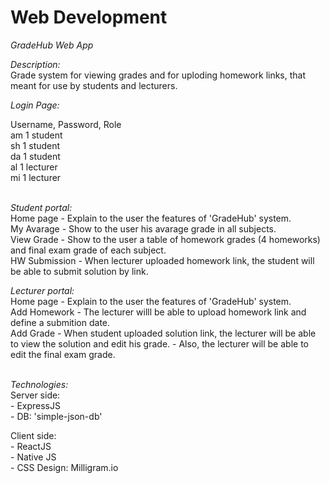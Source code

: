 # Web Development

*GradeHub Web App* <br/>

*Description:*<br/>
Grade system for viewing grades and for uploding homework links, that meant for use by students and lecturers.<br/>

*Login Page:*<br/>

Username, Password, Role<br/>
   am               1       student<br/>
   sh               1       student<br/>
   da               1       student<br/>
   al               1       lecturer<br/>
   mi               1       lecturer<br/><br/>
   
   
*Student portal:*<br/>
Home page     - Explain to the user the features of 'GradeHub' system.<br/>
My Avarage    - Show to the user his avarage grade in all subjects.<br/>
View Grade    - Show to the user a table of homework grades (4 homeworks) and final exam grade of each subject.<br/>
HW Submission - When lecturer uploaded homework link, the student will be able to submit solution by link.<br/>


*Lecturer portal:*<br/>
Home page    - Explain to the user the features of 'GradeHub' system.<br/>
Add Homework - The lecturer willl be able to upload homework link and define a submition date.<br/>
Add Grade    - When student uploaded solution link, the lecturer will be able to view the solution and edit his grade.
             - Also, the lecturer will be able to edit the final exam grade.<br/><br/>
             
             
             
*Technologies:*<br/>
Server side: <br/>
            - ExpressJS<br/>
            - DB: 'simple-json-db'<br/>
            
Client side:<br/>
           - ReactJS<br/>
           - Native JS <br/>
           - CSS Design: Milligram.io<br/>













